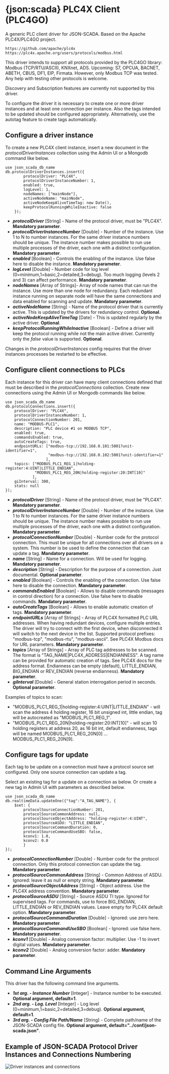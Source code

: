 # {json:scada} PLC4X Client (PLC4GO)

A generic PLC client driver for JSON-SCADA. Based on the Apache PLC4X/PLC4GO project.

    https://github.com/apache/plc4x
    https://plc4x.apache.org/users/protocols/modbus.html

This driver intends to support all protocols provided by the PLC4GO library: Modbus (TCP/RTU/ASCII), KNXnet, ADS. Upcoming: S7, OPCUA, BACNET, ABETH, CBUS, DF1, EIP, Firmata. However, only Modbus TCP was tested. Any help with testing other protocols is welcome.

Discovery and Subscription features are currently not supported by this driver.

To configure the driver it is necessary to create one or more driver instances and at least one connection per instance. Also the tags intended to be updated should be configured appropriately. Alternatively, use the autotag feature to create tags automatically.

## Configure a driver instance

To create a new PLC4X client instance, insert a new document in the _protocolDriverInstances_ collection using the Admin UI or a Mongodb command like below.

    use json_scada_db_name
    db.protocolDriverInstances.insert({
            protocolDriver: "PLC4X",
            protocolDriverInstanceNumber: 1,
            enabled: true,
            logLevel: 1,
            nodeNames: ["mainNode"],
            activeNodeName: "mainNode",
            activeNodeKeepAliveTimeTag: new Date(),
            keepProtocolRunningWhileInactive: false
        });

- _**protocolDriver**_ [String] - Name of the protocol driver, must be "PLC4X". **Mandatory parameter**.
- _**protocolDriverInstanceNumber**_ [Double] - Number of the instance. Use 1 to N to number instances. For the same driver instance numbers should be unique. The instance number makes possible to run use multiple processes of the driver, each one with a distinct configuration. **Mandatory parameter**.
- _**enabled**_ [Boolean] - Controls the enabling of the instance. Use false here to disable the instance. **Mandatory parameter**.
- _**logLevel**_ [Double] - Number code for log level (0=minimum,1=basic,2=detailed,3=debug). Too much logging (levels 2 and 3) can affect performance. **Mandatory parameter**.
- _**nodeNames**_ [Array of Strings]- Array of node names that can run the instance. Use more than one node for redundancy. Each redundant instance running on separate node will have the same connections and data enabled for scanning and update. **Mandatory parameter**.
- _**activeNodeName**_ [String] - Name of the protocol driver that is currently active. This is updated by the drivers for redundancy control. **Optional**.
- _**activeNodeKeepAliveTimeTag**_ [Date] - This is updated regularly by the active driver. **Optional**.
- _**keepProtocolRunningWhileInactive**_ [Boolean] - Define a driver will keep the protocol running while not the main active driver. Currently only the _false_ value is supported. **Optional**.

Changes in the _protocolDriverInstances_ config requires that the driver instances processes be restarted to be effective.

## Configure client connections to PLCs

Each instance for this driver can have many client connections defined that must be described in the _protocolConnections_ collection. Create new connections using the Admin UI or Mongodb commands like below.

    use json_scada_db_name
    db.protocolConnections.insert({
        protocolDriver: "PLC4X",
        protocolDriverInstanceNumber: 1,
        protocolConnectionNumber: 201,
        name: "MODBUS-PLC1",
        description: "PLC device #1 on MODBUS TCP",
        enabled: true,
        commandsEnabled: true,
        autoCreateTags: true,
        endpointURLs: ["modbus-tcp://192.168.0.101:5001?unit-identifier=1",
                       "modbus-tcp://192.168.0.102:5001?unit-identifier=1"
                      ],
        topics: ["MODBUS_PLC1_REG_1|holding-register:4:UINT|LITTLE_ENDIAN",
                 "MODBUS_PLC1_REG_20N|holding-register:20:INT[10]"
                ],
        giInterval: 300,
        stats: null
    });

- _**protocolDriver**_ [String] - Name of the protocol driver, must be "PLC4X". **Mandatory parameter**.
- _**protocolDriverInstanceNumber**_ [Double] - Number of the instance. Use 1 to N to number instances. For the same driver instance numbers should be unique. The instance number makes possible to run use multiple processes of the driver, each one with a distinct configuration. **Mandatory parameter**.
- _**protocolConnectionNumber**_ [Double] - Number code for the protocol connection. This must be unique for all connections over all drivers on a system. This number is be used to define the connection that can update a tag. **Mandatory parameter**.
- _**name**_ [String] - Name for a connection. Will be used for logging. **Mandatory parameter**.
- _**description**_ [String] - Description for the purpose of a connection. Just documental. **Optional parameter**.
- _**enabled**_ [Boolean] - Controls the enabling of the connection. Use false here to disable the connection. **Mandatory parameter**.
- _**commandsEnabled**_ [Boolean] - Allows to disable commands (messages in control direction) for a connection. Use false here to disable commands. **Mandatory parameter**.
- _**autoCreateTags**_ [Boolean] - Allows to enable automatic creation of tags. **Mandatory parameter**.
- _**endpointURLs**_ [Array of Strings] - Array of PLC4X formatted PLC URL addresses. When having redundant devices, configure multiple entries. The driver will try to connect with the first device, when disconnected it will switch to the next device in the list. Supported protocol prefixes: "modbus-tcp", "modbus-rtu", "modbus-ascii". See PLC4X Modbus docs for URL parameters. **Mandatory parameter**.
- _**topics**_ [Array of Strings] - Array of PLC tag addresses to be scanned. The format is "TAG_NAME|PLC4X_ADDRESS|ENDIANNESS". A tag name can be provided for automatic creation of tags. See PLC4X docs for the address format. Endianness can be empty (default), LITTLE_ENDIAN, BIG_ENDIAN or REV_ENDIAN (reverse endianness). **Mandatory parameter**.
- _**giInterval**_ [Double] - General station interrogation period in seconds. **Optional parameter**.

Examples of topics to scan:

- "MODBUS_PLC1_REG_1|holding-register:4:UINT|LITTLE_ENDIAN" - will scan the address 4 holding register, 16 bit unsigned int, little endian, tag will be autocreated as "MODBUS_PLC1_REG_1".
- "MODBUS_PLC1_REG_20N|holding-register:20:INT[10]" - will scan 10 holding registers at address 20, as 16 bit int, default endianness, tags will be named MODBUS_PLC1_REG_20N[0] ... MODBUS_PLC1_REG_20N[9].

## Configure tags for update

Each tag to be update on a connection must have a protocol source set configured.
Only one source connection can update a tag.

Select an existing tag for a update on a connection as below. Or create a new tag in Admin UI with parameters as described below.

    use json_scada_db_name
    db.realtimeData.updateOne({"tag":"A_TAG_NAME"}, {
        $set: {
            protocolSourceConnectionNumber: 201,
            protocolSourceCommonAddress: null,
            protocolSourceObjectAddress: "holding-register:4:UINT",
            protocolSourceASDU: "LITTLE_ENDIAN",
            protocolSourceCommandDuration: 0,
            protocolSourceCommandUseSBO: false,
            kconv1: 1.0,
            kconv2: 0.0
            }
    });

- _**protocolConnectionNumber**_ [Double] - Number code for the protocol connection. Only this protocol connection can update the tag. **Mandatory parameter**.
- _**protocolSourceCommonAddress**_ [String] - Common Address of ASDU. Ignored: leave it as null or empty string. **Mandatory parameter**.
- _**protocolSourceObjectAddress**_ [String] - Object address. Use the PLC4X address convention. **Mandatory parameter**.
- _**protocolSourceASDU**_ [String] - Source ASDU TI type. Ignored for supervised tags. For commands, use to force BIG_ENDIAN, LITTLE_ENDIAN or REV_ENDIAN values. Leave empty for PLC4X default option. **Mandatory parameter**.
- _**protocolSourceCommandDuration**_ [Double] - Ignored: use zero here. **Mandatory parameter**.
- _**protocolSourceCommandUseSBO**_ [Boolean] - Ignored: use false here. **Mandatory parameter**.
- _**kconv1**_ [Double] - Analog conversion factor: multiplier. Use -1 to invert digital values. **Mandatory parameter**.
- _**kconv2**_ [Double] - Analog conversion factor: adder. **Mandatory parameter**.

## Command Line Arguments

This driver has the following command line arguments.

- _**1st arg. - Instance Number**_ [Integer] - Instance number to be executed. **Optional argument, default=1**.
- _**2nd arg. - Log. Level**_ [Integer] - Log level (0=minimum,1=basic,2=detailed,3=debug). **Optional argument, default=1**.
- _**3rd arg. - Config File Path/Name**_ [String] - Complete path/name of the JSON-SCADA config file. **Optional argument, default="../conf/json-scada.json"**.

## Example of JSON-SCADA Protocol Driver Instances and Connections Numbering

![Driver instances and connections](https://github.com/riclolsen/json-scada/raw/master/docs/JSON-SCADA_Connections.png 'Driver Instances and Connections Numbering')
